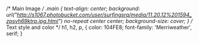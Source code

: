 /* Main Image */
.main {
  text-align: center;
  background: 
  url("http://s1067.photobucket.com/user/surfingsrq/media/11.20.12%201594_zpsvh69ktrp.jpg.html") no-repeat center center;
  background-size: cover;
  }
/* Text style and color */
h1, h2, p, {
  color: 104FE8; 
  font-family: 'Merriweather', serif;
  }
  
  
